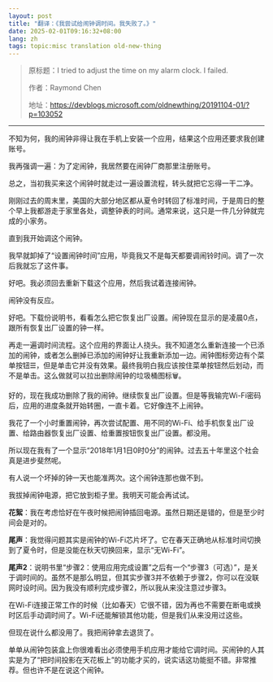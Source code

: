 ```yaml
---
layout: post
title: "翻译：《我尝试给闹钟调时间。我失败了。》"
date: 2025-02-01T09:16:32+08:00
lang: zh
tags: topic:misc translation old-new-thing
---
```


> 原标题：I tried to adjust the time on my alarm clock. I failed.
> 
> 作者：Raymond Chen
> 
> 地址：<https://devblogs.microsoft.com/oldnewthing/20191104-01/?p=103052>

------

不知为何，我的闹钟非得让我在手机上安装一个应用，结果这个应用还要求我创建账号。

我再强调一遍：为了定闹钟，我居然要在闹钟厂商那里注册账号。

总之，当初我买来这个闹钟时就走过一遍设置流程，转头就把它忘得一干二净。

刚刚过去的周末里，美国的大部分地区都从夏令时转回了标准时间，于是周日的整个早上我都游走于家里各处，调整钟表的时间。通常来说，这只是一件几分钟就完成的小家务。

直到我开始调这个闹钟。

我早就卸掉了“设置闹钟时间”应用，毕竟我又不是每天都要调闹铃时间。调了一次后我就忘了这件事。

好吧。我必须回去重新下载这个应用，然后我试着连接闹钟。

闹钟没有反应。

<!-- seo-excerpt-separator -->

好吧。下载份说明书，看看怎么把它恢复出厂设置。闹钟现在显示的是凌晨0点，跟所有恢复出厂设置的钟一样。

再走一遍调时间流程。这个应用的界面让人挠头。我不知道怎么重新连接一个已添加的闹钟，或者怎么删掉已添加的闹钟好让我重新添加一边。闹钟图标旁边有个菜单按钮☰，但是单击它并没有效果。最终我明白我应该按住菜单按钮然后划动，而不是单击。这么做就可以拉出删除闹钟的垃圾桶图标🗑。

好的，现在我成功删除了我的闹钟。继续恢复出厂设置。但是等我输完Wi-Fi密码后，应用的进度条就开始转圈，一直卡着。它好像连不上闹钟。

我花了一个小时重置闹钟，再次尝试配置、用不同的Wi-Fi、给手机恢复出厂设置、给路由器恢复出厂设置、给重置按钮恢复出厂设置。都没用。

所以现在我有了一个显示“2018年1月1日0时0分”的闹钟。过去五十年里这个社会真是进步斐然呢。

有人说一个坏掉的钟一天也能准两次。这个闹钟连那也做不到。

我拔掉闹钟电源，把它放到柜子里。我明天可能会再试试。

**花絮**：我在考虑恰好在午夜时候把闹钟插回电源。虽然日期还是错的，但是至少时间会是对的。

**尾声**：我觉得问题其实是闹钟的Wi-Fi芯片坏了。它在春天正确地从标准时间切换到了夏令时，但是没能在秋天切换回来，显示“无Wi-Fi”。

**尾声2**：说明书里“步骤2：使用应用完成设置”之后有一个“步骤3（可选）”，是关于调时间的。虽然不是那么明显，但其实步骤3并不依赖于步骤2，你可以在没联网时设时间。因为我没有顺利完成步骤2，所以我从来没注意过步骤3。

在Wi-Fi连接正常工作的时候（比如春天）它很不错，因为再也不需要在断电或换时区后手动调时间了。Wi-Fi还能解锁其他功能，但是我们从来没用过这些。

但现在说什么都没用了。我把闹钟拿去退货了。

单单从闹钟包装盒上你很难看出必须使用手机应用才能给它调时间。买闹钟的人其实是为了“把时间投影在天花板上”的功能才买的，说实话这功能挺不错。非常推荐。但也许不是在说这个闹钟。

